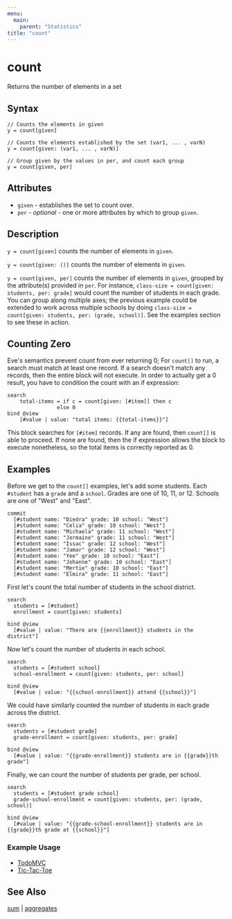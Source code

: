 ```yaml
---
menu:
  main:
    parent: "Statistics"
title: "count"
---
```


# count

Returns the number of elements in a set

## Syntax

```eve
// Counts the elements in given
y = count[given]

// Counts the elements established by the set (var1, ... , varN)
y = count[given: (var1, ... , varN)]

// Group given by the values in per, and count each group
y = count[given, per]
```

## Attributes

- `given` - establishes the set to count over.
- `per` - _optional_ - one or more attributes by which to group `given`.

## Description

`y = count[given]` counts the number of elements in `given`.

`y = count[given: ()]` counts the number of elements in `given`.

`y = count[given, per]` counts the number of elements in `given`, grouped by the attribute(s) provided in `per`. For instance, `class-size = count[given: students, per: grade]` would count the number of students in each grade. You can group along multiple axes; the previous example could be extended to work across multiple schools by doing `class-size = count[given: students, per: (grade, school)]`. See the examples section to see these in action.

## Counting Zero

Eve's semantics prevent count from ever returning 0; For `count[]` to run, a search must match at least one record. If a search doesn't match any records, then the entire block will not execute. In order to actually get a 0 result, you have to condition the count with an if expression:

```eve
search
	total-items = if c = count[given: [#item]] then c
                else 0
bind @view
	[#value | value: "total items: {{total-items}}"]
```

This block searches for `[#item]` records. If any are found, then `count[]` is able to proceed. If none are found, then the if expression allows the block to execute nonetheless, so the total items is correctly reported as 0.

## Examples

Before we get to the `count[]` examples, let's add some students. Each `#student` has a `grade` and a `school`. Grades are one of 10, 11, or 12. Schools are one of "West" and "East".

```eve
commit
  [#student name: "Diedra" grade: 10 school: "West"]
  [#student name: "Celia" grade: 10 school: "West"]
  [#student name: "Michaela" grade: 11 school: "West"]
  [#student name: "Jermaine" grade: 11 school: "West"]
  [#student name: "Issac" grade: 12 school: "West"]
  [#student name: "Jamar" grade: 12 school: "West"]
  [#student name: "Yee" grade: 10 school: "East"]
  [#student name: "Johanne" grade: 10 school: "East"]
  [#student name: "Mertie" grade: 10 school: "East"]
  [#student name: "Elmira" grade: 11 school: "East"]
```

First let's count the total number of students in the school district.

```eve
search
  students = [#student]
  enrollment = count[given: students]

bind @view
  [#value | value: "There are {{enrollment}} students in the district"]
```

Now let's count the number of students in each school.

```eve
search
  students = [#student school]
  school-enrollment = count[given: students, per: school]

bind @view
  [#value | value: "{{school-enrollment}} attend {{school}}"]
```

We could have similarly counted the number of students in each grade across the district.

```eve
search
  students = [#student grade]
  grade-enrollment = count[given: students, per: grade]

bind @view
  [#value | value: "{{grade-enrollment}} students are in {{grade}}th grade"]
```

Finally, we can count the number of students per grade, per school. 

```eve
search
  students = [#student grade school]
  grade-school-enrollment = count[given: students, per: (grade, school)]

bind @view
  [#value | value: "{{grade-school-enrollment}} students are in {{grade}}th grade at {{school}}"]
```

### Example Usage

- [TodoMVC](http://play.witheve.com/#/examples/todomvc.eve)
- [Tic-Tac-Toe](http://play.witheve.com/#/examples/tic-tac-toe.eve)

## See Also

[sum](../../math/sum) | [aggregates](../../aggregates)